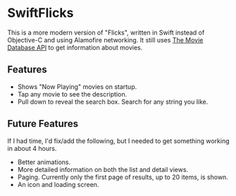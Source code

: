 # SwiftFlicks

This is a more modern version of "Flicks", written in Swift instead of Objective-C and using Alamofire networking.
It still uses [The Movie Database API](https://www.themoviedb.org/documentation/api) to get information about movies.

## Features

* Shows "Now Playing" movies on startup.
* Tap any movie to see the description.
* Pull down to reveal the search box. Search for any string you like.

## Future Features

If I had time, I'd fix/add the following, but I needed to get something working in about 4 hours.

* Better animations.
* More detailed information on both the list and detail views.
* Paging. Currently only the first page of results, up to 20 items, is shown.
* An icon and loading screen.
